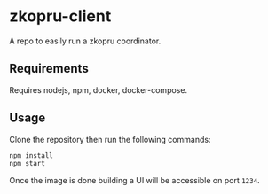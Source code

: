 # zkopru-client

A repo to easily run a zkopru coordinator.

## Requirements

Requires nodejs, npm, docker, docker-compose.

## Usage

Clone the repository then run the following commands:

```sh
npm install
npm start
```

Once the image is done building a UI will be accessible on port `1234`.
